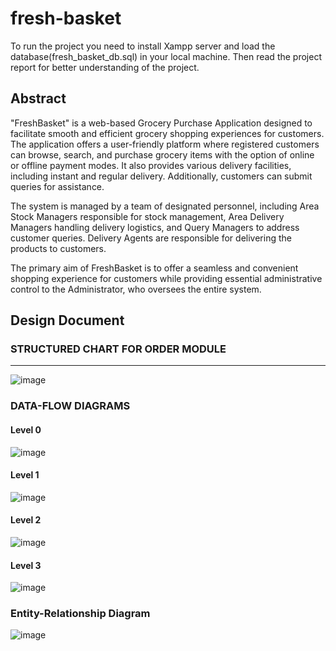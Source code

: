 # fresh-basket
To run the project you need to install Xampp server and load the database(fresh_basket_db.sql) in your local machine.
Then read the project report for better understanding of the project.

## Abstract
"FreshBasket" is a web-based Grocery Purchase Application designed to facilitate smooth and efficient grocery shopping experiences for customers. The application offers a user-friendly platform where registered customers can browse, search, and purchase grocery items with the option of online or offline payment modes. It also provides various delivery facilities, including instant and regular delivery. Additionally, customers can submit queries for assistance.

The system is managed by a team of designated personnel, including Area Stock Managers responsible for stock management, Area Delivery Managers handling delivery logistics, and Query Managers to address customer queries. Delivery Agents are responsible for delivering the products to customers.

The primary aim of FreshBasket is to offer a seamless and convenient shopping experience for customers while providing essential administrative control to the Administrator, who oversees the entire system.

## Design Document

### STRUCTURED CHART FOR ORDER MODULE
---

![image](https://github.com/debjyoti01/fresh-basket/assets/120040021/40c0cf6d-9b20-4582-a346-fd70d685453e)



### DATA-FLOW DIAGRAMS

#### Level 0
![image](https://github.com/debjyoti01/fresh-basket/assets/120040021/1d98da40-58a0-4e96-a602-716edeecd91f)

#### Level 1
![image](https://github.com/debjyoti01/fresh-basket/assets/120040021/1981816c-1d14-494a-93a8-ed399cbe047b)

#### Level 2
![image](https://github.com/debjyoti01/fresh-basket/assets/120040021/bf694e1e-c343-4b6d-91d2-56274c40e6a4)

#### Level 3
![image](https://github.com/debjyoti01/fresh-basket/assets/120040021/2720ff78-884e-4edb-8b6e-48aff6eaf18f)

### Entity-Relationship Diagram
![image](https://github.com/debjyoti01/fresh-basket/assets/120040021/13b562a1-f948-4257-a68f-2bda8aaab894)





